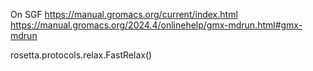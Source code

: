 On SGF 
https://manual.gromacs.org/current/index.html
https://manual.gromacs.org/2024.4/onlinehelp/gmx-mdrun.html#gmx-mdrun

rosetta.protocols.relax.FastRelax()
